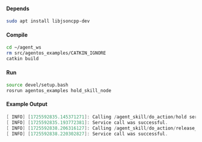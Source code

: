 #### Depends

```bash
sudo apt install libjsoncpp-dev
```

#### Compile

```bash
cd ~/agent_ws
rm src/agentos_examples/CATKIN_IGNORE
catkin build
```

#### Run

```bash
source devel/setup.bash
rosrun agentos_examples hold_skill_node
```

#### Example Output

```powershell
[ INFO] [1725592835.145371271]: Calling /agent_skill/do_action/hold service...
[ INFO] [1725592835.193772381]: Service call was successful.
[ INFO] [1725592838.206316127]: Calling /agent_skill/do_action/release_hold service...
[ INFO] [1725592838.220302827]: Service call was successful.
```
